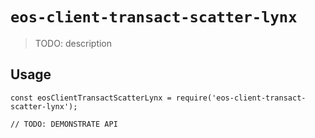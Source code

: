 # `eos-client-transact-scatter-lynx`

> TODO: description

## Usage

```
const eosClientTransactScatterLynx = require('eos-client-transact-scatter-lynx');

// TODO: DEMONSTRATE API
```
